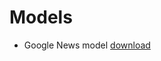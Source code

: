 # Models

- Google News model [download](https://drive.google.com/uc?id=0B7XkCwpI5KDYNlNUTTlSS21pQmM&export=download)
